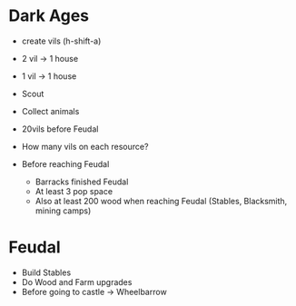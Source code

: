 # Dark Ages

 * create vils (h-shift-a)
 * 2 vil -> 1 house
 * 1 vil -> 1 house
 * Scout
 * Collect animals
 * 20vils before Feudal

 * How many vils on each resource?

 * Before reaching Feudal
    * Barracks finished Feudal
    * At least 3 pop space
    * Also at least 200 wood when reaching Feudal (Stables, Blacksmith, mining
      camps)

# Feudal

 * Build Stables
 * Do Wood and Farm upgrades
 * Before going to castle -> Wheelbarrow
